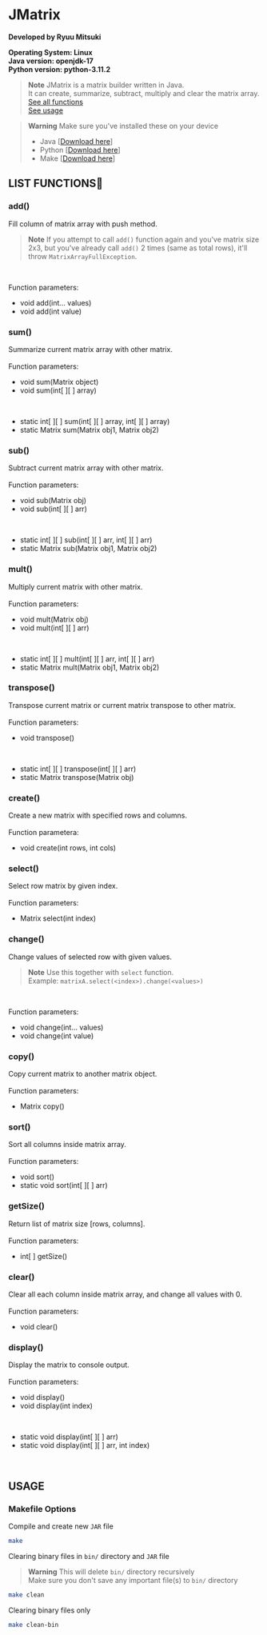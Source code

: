 # JMatrix
**Developed by Ryuu Mitsuki<br>**

**Operating System: Linux<br>**
**Java version: openjdk-17<br>**
**Python version: python-3.11.2**

> **Note**
> JMatrix is a matrix builder written in Java.<br>
> It can create, summarize, subtract, multiply and clear the matrix array.<br>
> [See all functions](https://github.com/mitsuki31/jmatrix#list-functionsrocket)<br>
> [See usage](https://github.com/mitsuki31/jmatrix#usage)

> **Warning** Make sure you've installed these on your device<br>
> - Java \[[Download here](https://oracle.com/java/)\]
> - Python \[[Download here](https://python.org/)\]
> - Make \[[Download here](https://chocolatey.org/install)\]

## LIST FUNCTIONS:rocket:

### add()
Fill column of matrix array with push method.<br>
> **Note** If you attempt to call `add()` function again and you've matrix size 2x3, but you've already call `add()` 2 times (same as total rows), it'll throw `MatrixArrayFullException`.<br>
<br>

Function parameters:
- void add(int... values)
- void add(int value)

### sum()
Summarize current matrix array with other matrix.<br>
<br>
Function parameters:
- void sum(Matrix object)
- void sum(int\[ ]\[ ] array)
<br>

- static int[ ]\[ ] sum(int\[ ]\[ ] array, int\[ ]\[ ] array) 
- static Matrix sum(Matrix obj1, Matrix obj2)

### sub()
Subtract current matrix array with other matrix.<br>
<br>
Function parameters:
- void sub(Matrix obj)
- void sub(int\[ ]\[ ] arr)
<br>

- static int\[ ]\[ ] sub(int\[ ]\[ ] arr, int\[ ]\[ ] arr)
- static Matrix sub(Matrix obj1, Matrix obj2)

### mult()
Multiply current matrix with other matrix.<br>
<br>
Function parameters:
- void mult(Matrix obj)
- void mult(int\[ ]\[ ] arr)
<br>

- static int\[ ]\[ ] mult(int\[ ]\[ ] arr, int\[ ]\[ ] arr)
- static Matrix mult(Matrix obj1, Matrix obj2)

### transpose()
Transpose current matrix or current matrix transpose to other matrix.<br>
<br>
Function parameters:
- void transpose()
<br>

- static int\[ ]\[ ] transpose(int\[ ]\[ ] arr)
- static Matrix transpose(Matrix obj)


### create()
Create a new matrix with specified rows and columns.<br>
<br>
Function parametera:
- void create(int rows, int cols)

### select()
Select row matrix by given index.<br>
<br>
Function parameters:
- Matrix select(int index)

### change()
Change values of selected row with given values.<br>
> **Note** Use this together with `select` function.<br>
> Example:  `matrixA.select(<index>).change(<values>)`
<br>

Function parameters:
- void change(int... values)
- void change(int value)

### copy()
Copy current matrix to another matrix object.<br>
<br>
Function parameters:
- Matrix copy()

### sort()
Sort all columns inside matrix array.<br>
<br>
Function parameters:
- void sort()
- static void sort(int\[ ]\[ ] arr)

### getSize()
Return list of matrix size \[rows, columns].<br>
<br>
Function parameters:
- int\[ ] getSize()

### clear()
Clear all each column inside matrix array, and change all values with 0.<br>
<br>
Function parameters:
- void clear()

### display()
Display the matrix to console output.<br>
<br>
Function parameters:
- void display()
- void display(int index)
<br>

- static void display(int\[ ]\[ ] arr)
- static void display(int\[ ]\[ ] arr, int index)

<br>

## USAGE
### Makefile Options
Compile and create new `JAR` file
```bash
make
```

Clearing binary files in `bin/` directory and `JAR` file
> **Warning** This will delete `bin/` directory recursively<br>
> Make sure you don't save any important file(s) to `bin/` directory
```bash
make clean
```

Clearing binary files only
```bash
make clean-bin
```
